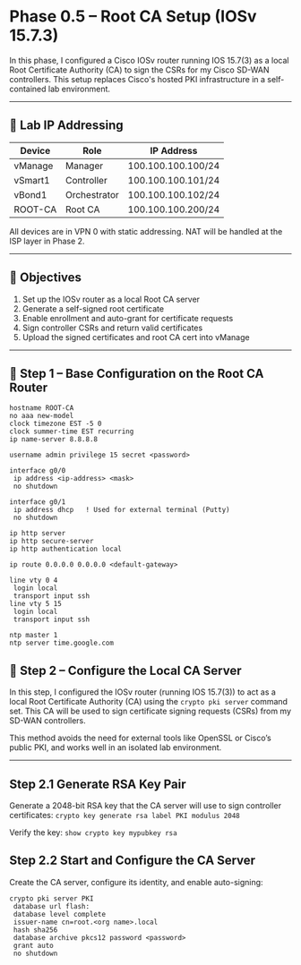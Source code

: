 # Phase 0.5 – Root CA Setup (IOSv 15.7.3)

In this phase, I configured a Cisco IOSv router running IOS 15.7(3) as a local Root Certificate Authority (CA) to sign the CSRs for my Cisco SD-WAN controllers. This setup replaces Cisco's hosted PKI infrastructure in a self-contained lab environment.

---

## 🧱 Lab IP Addressing

| Device     | Role         | IP Address        |
|------------|--------------|-------------------|
| vManage    | Manager      | 100.100.100.100/24 |
| vSmart1    | Controller   | 100.100.100.101/24 |
| vBond1     | Orchestrator | 100.100.100.102/24 |
| ROOT-CA    | Root CA      | 100.100.100.200/24 |

All devices are in VPN 0 with static addressing. NAT will be handled at the ISP layer in Phase 2.

---

## 🎯 Objectives

1. Set up the IOSv router as a local Root CA server
2. Generate a self-signed root certificate
3. Enable enrollment and auto-grant for certificate requests
4. Sign controller CSRs and return valid certificates
5. Upload the signed certificates and root CA cert into vManage

---

## 🔧 Step 1 – Base Configuration on the Root CA Router
```
hostname ROOT-CA
no aaa new-model
clock timezone EST -5 0
clock summer-time EST recurring
ip name-server 8.8.8.8

username admin privilege 15 secret <password>

interface g0/0
 ip address <ip-address> <mask>
 no shutdown

interface g0/1
 ip address dhcp   ! Used for external terminal (Putty)
 no shutdown

ip http server
ip http secure-server
ip http authentication local

ip route 0.0.0.0 0.0.0.0 <default-gateway>

line vty 0 4
 login local
 transport input ssh
line vty 5 15
 login local
 transport input ssh

ntp master 1
ntp server time.google.com
```
## 🔐 Step 2 – Configure the Local CA Server

In this step, I configured the IOSv router (running IOS 15.7(3)) to act as a local Root Certificate Authority (CA) using the `crypto pki server` command set. This CA will be used to sign certificate signing requests (CSRs) from my SD-WAN controllers.

This method avoids the need for external tools like OpenSSL or Cisco’s public PKI, and works well in an isolated lab environment.

---

## Step 2.1 Generate RSA Key Pair
Generate a 2048-bit RSA key that the CA server will use to sign controller certificates:
```crypto key generate rsa label PKI modulus 2048```

Verify the key:
```show crypto key mypubkey rsa```

## Step 2.2 Start and Configure the CA Server
Create the CA server, configure its identity, and enable auto-signing: 
```
crypto pki server PKI
 database url flash:
 database level complete
 issuer-name cn=root.<org name>.local
 hash sha256
 database archive pkcs12 password <password>
 grant auto
 no shutdown
